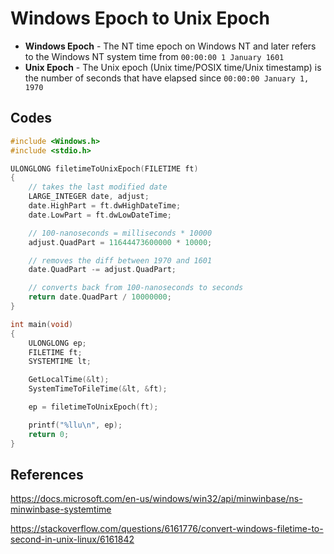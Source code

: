 # Windows Epoch to Unix Epoch

- **Windows Epoch** - The NT time epoch on Windows NT and later refers to the Windows NT system time from `00:00:00 1 January 1601`
- **Unix Epoch** - The Unix epoch (Unix time/POSIX time/Unix timestamp) is the number of seconds that have elapsed since `00:00:00 January 1, 1970`

## Codes

```c
#include <Windows.h>
#include <stdio.h>

ULONGLONG filetimeToUnixEpoch(FILETIME ft)
{
    // takes the last modified date
    LARGE_INTEGER date, adjust;
    date.HighPart = ft.dwHighDateTime;
    date.LowPart = ft.dwLowDateTime;

    // 100-nanoseconds = milliseconds * 10000
    adjust.QuadPart = 11644473600000 * 10000;

    // removes the diff between 1970 and 1601
    date.QuadPart -= adjust.QuadPart;

    // converts back from 100-nanoseconds to seconds
    return date.QuadPart / 10000000;
}

int main(void)
{
    ULONGLONG ep;
    FILETIME ft;
    SYSTEMTIME lt;

    GetLocalTime(&lt);
    SystemTimeToFileTime(&lt, &ft);

    ep = filetimeToUnixEpoch(ft);

    printf("%llu\n", ep);
    return 0;
}
```

## References

https://docs.microsoft.com/en-us/windows/win32/api/minwinbase/ns-minwinbase-systemtime

https://stackoverflow.com/questions/6161776/convert-windows-filetime-to-second-in-unix-linux/6161842
